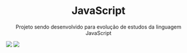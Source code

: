 <h1 align="center">
    JavaScript
</h1>

<p align="center"> Projeto sendo desenvolvido para evolução de estudos da linguagem JavaScript</p>

<img src="https://img.shields.io/badge/-javascript-green">
<img src="https://img.shields.io/github/forks/diogoX451/javaScript">
